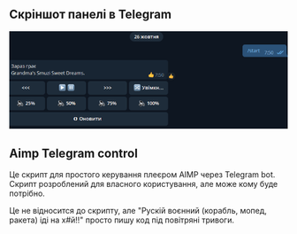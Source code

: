 ## Скріншот панелі в Telegram
![Screenshot panel control](https://github.com/BKarpow/aimp_telebot_control/blob/main/aimp_tg_bot_screenshot.png?raw=true)

## Aimp Telegram control
Це скрипт для простого керування плеєром AIMP через Telegram bot. Скрипт розроблений для власного користування, але може кому буде потрібно.

Це не відносится до скрипту, але "Рускій воєнний (корабль, мопед, ракета) іді на х#й!!" просто пишу код під повітряні тривоги.